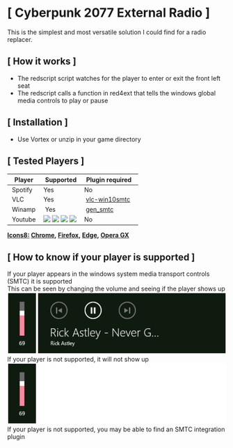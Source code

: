 # [ Cyberpunk 2077 External Radio ]

This is the simplest and most versatile solution I could find for a radio replacer.

## [ How it works ]


- The redscript script watches for the player to enter or exit the front left seat
- The redscript calls a function in red4ext that tells the windows global media controls to play or pause


## [ Installation ]


- Use Vortex or unzip in your game directory


## [ Tested Players ]

| Player  | Supported | Plugin required |
|---------|-----------|-----------------|  
| Spotify | Yes       | No              |  
| VLC     | Yes       | [vlc-win10smtc](https://github.com/spmn/vlc-win10smtc)    |
| Winamp  | Yes       | [gen_smtc](https://github.com/NanMetal/gen_smtc)        |
| Youtube |![](https://img.icons8.com/fluency/12/000000/chrome.png)  ![](https://img.icons8.com/color/12/000000/firefox.png)  ![](https://img.icons8.com/color/12/000000/ms-edge-new.png) ![](https://img.icons8.com/color/12/000000/opera-gx.png) | No              |

**[Icons8:](https://icons8.com/) [Chrome](https://icons8.com/icons/set/chrome), [Firefox](https://icons8.com/icons/set/firefox), [Edge](https://icons8.com/icons/set/ms-edge-new), [Opera GX](https://icons8.com/icons/set/opera-gx)**

## [ How to know if your player is supported ]
If your player appears in the windows system media transport controls (SMTC) it is supported  
This can be seen by changing the volume and seeing if the player shows up  
![](https://github.com/DrJackieBright/CP77-External-Radio-red4ext/raw/master/Screenshots/Supported%20media%20player.png)  
If your player is not supported, it will not show up  
![](https://github.com/DrJackieBright/CP77-External-Radio-red4ext/raw/master/Screenshots/Unsupported%20media%20player.png)  
If your player is not supported, you may be able to find an SMTC integration plugin
